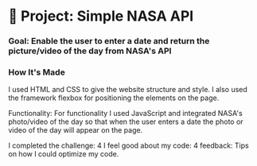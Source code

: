 # 🚀 Project: Simple NASA API

### Goal: Enable the user to enter a date and return the picture/video of the day from NASA's API

### How It's Made
I used HTML and CSS to give the website structure and style. I also used the framework flexbox for positioning the elements on the page.

Functionality: For functionality I used JavaScript and integrated NASA's photo/video of the day so that when the user enters a date the photo or video of the day will appear on the page.



I completed the challenge: 4
I feel good about my code: 4
feedback: Tips on how I could optimize my code.
